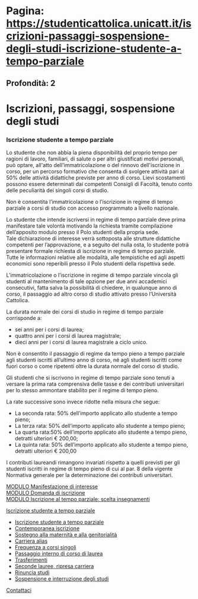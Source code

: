 # Pagina: https://studenticattolica.unicatt.it/iscrizioni-passaggi-sospensione-degli-studi-iscrizione-studente-a-tempo-parziale

## Profondità: 2

# Iscrizioni, passaggi, sospensione degli studi

### Iscrizione studente a tempo parziale

Lo studente che non abbia la piena disponibilità del proprio tempo per ragioni di lavoro, familiari, di salute o per altri giustificati motivi personali, può optare, all'atto dell'immatricolazione o del rinnovo dell'iscrizione in corso, per un percorso formativo che consenta di svolgere attività pari al 50% delle attività didattiche previste per anno di corso. Lievi scostamenti possono essere determinati dai competenti Consigli di Facoltà, tenuto conto delle peculiarità dei singoli corsi di studio.

Non è consentita l’immatricolazione o l’iscrizione in regime di tempo parziale a corsi di studio con accesso programmato a livello nazionale.  
  
Lo studente che intende iscriversi in regime di tempo parziale deve prima manifestare tale volontà motivando la richiesta tramite compilazione dell’apposito modulo presso il Polo studenti della propria sede.  
Tale dichiarazione di interesse verrà sottoposta alle strutture didattiche competenti per l’approvazione, e a seguito del nulla osta, lo studente potrà presentare formale richiesta di iscrizione in regime di tempo parziale.  
Tutte le informazioni relative alle modalità, alle tempistiche ed agli aspetti economici sono reperibili presso il Polo studenti della rispettiva sede.

L’immatricolazione o l’iscrizione in regime di tempo parziale vincola gli studenti al mantenimento di tale opzione per due anni accademici consecutivi, fatta salva la possibilità di chiedere, in qualunque anno di corso, il passaggio ad altro corso di studio attivato presso l’Università Cattolica.

La durata normale dei corsi di studio in regime di tempo parziale corrisponde a:

* sei anni per i corsi di laurea;
* quattro anni per i corsi di laurea magistrale;
* dieci anni per i corsi di laurea magistrale a ciclo unico.

Non è consentito il passaggio di regime da tempo pieno a tempo parziale agli studenti iscritti all’ultimo anno di corso, né agli studenti iscritti come fuori corso o come ripetenti oltre la durata normale del corso di studio.

Gli studenti che si iscrivono in regime di tempo parziale sono tenuti a versare la prima rata comprensiva delle tasse e dei contributi universitari per lo stesso ammontare stabilito per il regime di tempo pieno.

La rate successive sono invece ridotte nella misura che segue:

* La seconda rata: 50% dell’importo applicato allo studente a tempo pieno;
* La terza rata: 50% dell’importo applicato allo studente a tempo pieno;
* La quarta rata:50% dell’importo applicato allo studente a tempo pieno, detratti ulteriori € 200,00;
* La quinta rata: 50% dell’importo applicato allo studente a tempo pieno, detratti ulteriori € 200,00

I contributi laureandi rimangono invariati rispetto a quelli previsti per gli studenti iscritti in regime di tempo pieno di cui al par. 8 della vigente Normativa generale per la determinazione dei contributi universitari.

[MODULO Manifestazione di interesse](https://studenticattolica.unicatt.it/MODULO_manifestazione_interesse_tempo_parziale_v2.pdf)   
[MODULO Domanda di iscrizione](https://studenticattolica.unicatt.it/MODULO_Iscrizione-Regime_Tempo_Parziale_v2.pdf)  
[MODULO Iscrizione al tempo parziale: scelta insegnamenti](https://studenticattolica.unicatt.it/studenti-TEMPO%20PARZIALE%20SCELTA%20INSEGNAMENTI.pdf)

[Iscrizione studente a tempo parziale](#submenu__wrapper "Iscrizione studente a tempo parziale")

* [Iscrizione studente a tempo parziale](iscrizioni-passaggi-sospensione-degli-studi-iscrizione-studente-a-tempo-parziale "Iscrizione studente a tempo parziale")
* [Contemporanea iscrizione](iscrizioni-passaggi-sospensione-degli-studi-contemporanea-iscrizione "Contemporanea iscrizione")
* [Sostegno alla maternità e alla genitorialità](iscrizioni-passaggi-sospensione-degli-studi-sostegno-alla-maternita-e-alla-genitorialita "Sostegno alla maternità e alla genitorialità")
* [Carriera alias](iscrizioni-passaggi-sospensione-degli-studi-carriera-alias "Carriera alias")
* [Frequenza a corsi singoli](iscrizioni-passaggi-sospensione-degli-studi-frequenza-a-corsi-singoli "Frequenza a corsi singoli")
* [Passaggio interno di corso di laurea](iscrizioni-passaggi-sospensione-degli-studi-passaggio-interno-di-corso-di-laurea "Passaggio interno di corso di laurea")
* [Trasferimenti](iscrizioni-passaggi-sospensione-degli-studi-trasferimenti "Trasferimenti")
* [Seconde lauree, ripresa carriera](iscrizioni-passaggi-sospensione-degli-studi-seconde-lauree-ripresa-carriera "Seconde lauree, ripresa carriera")
* [Rinuncia studi](iscrizioni-passaggi-sospensione-degli-studi-rinuncia-studi "Rinuncia studi")
* [Sospensione e interruzione degli studi](iscrizioni-passaggi-sospensione-degli-studi-sospensione-e-interruzione-degli-studi "Sospensione e interruzione degli studi")

[Contattaci](home-contatti "Contattaci")